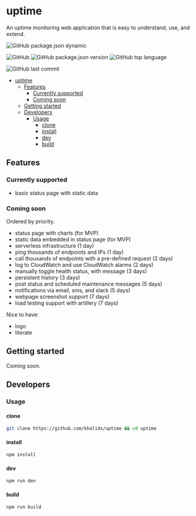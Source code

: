 # uptime

An uptime monitoring web application that is easy to understand, use, and extend.

![GitHub package.json dynamic](https://img.shields.io/github/package-json/keywords/khalidx/uptime.svg?style=flat-square)

![GitHub](https://img.shields.io/github/license/khalidx/uptime.svg?style=flat-square)
![GitHub package.json version](https://img.shields.io/github/package-json/v/khalidx/uptime.svg?style=flat-square)
![GitHub top language](https://img.shields.io/github/languages/top/khalidx/uptime.svg?style=flat-square)

![GitHub last commit](https://img.shields.io/github/last-commit/khalidx/uptime.svg?style=flat-square)

- [uptime](#uptime)
  - [Features](#Features)
    - [Currently supported](#Currently-supported)
    - [Coming soon](#Coming-soon)
  - [Getting started](#Getting-started)
  - [Developers](#Developers)
    - [Usage](#Usage)
      - [clone](#clone)
      - [install](#install)
      - [dev](#dev)
      - [build](#build)

## Features

### Currently supported

- basic status page with static data

### Coming soon

Ordered by priority.

- status page with charts (for MVP)
- static data embedded in status page (for MVP)
- serverless infrastructure (1 day)
- ping thousands of endpoints and IPs (1 day)
- call thousands of endpoints with a pre-defined request (2 days)
- log to CloudWatch and use CloudWatch alarms (2 days)
- manually toggle health status, with message (3 days)
- persistent history (3 days)
- post status and scheduled maintenance messages (5 days)
- notifications via email, sms, and slack (5 days)
- webpage screenshot support (7 days)
- load testing support with artillery (7 days)

Nice to have:

- logo
- literate

## Getting started

Coming soon.

## Developers

### Usage

#### clone

```sh
git clone https://github.com/khalidx/uptime && cd uptime
```

#### install

```sh
npm install
```

#### dev

```sh
npm run dev
```

#### build

```sh
npm run build
```
